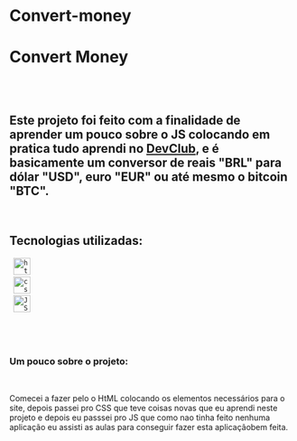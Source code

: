 # Convert-money
<h1>Convert Money</h1>
<br>
<br>

<h2>
Este projeto foi feito com a finalidade de aprender 
um pouco sobre o JS colocando em pratica tudo aprendi no 
<a href="https://rodolfomori.com.br/devclub">DevClub</a>, 
e é basicamente um conversor de reais "BRL" para dólar "USD", 
euro "EUR" ou até mesmo o bitcoin "BTC".
</h2>
<br>

<h2>Tecnologias utilizadas:</h2>
<code> <img alt="html-logo" width="30px" height="30px" src="https://cdn.pixabay.com/photo/2017/08/05/11/16/logo-2582748_1280.png">
</code>
<code> <img alt="css-logo" width="30px" height="30px" src="https://w7.pngwing.com/pngs/696/424/png-transparent-logo-css-css3-thumbnail.png">
</code>
<code> <img alt="JS-logo" width="30px" height="30px" src="https://img1.gratispng.com/20180720/bv/kisspng-javascript-logo-html-clip-art-javascript-logo-5b5188b13c2314.0304322315320700652463.jpg">
</code>
<br>
<br>
<br>

<h3>Um pouco sobre o projeto:</h3>
<br>
    <p>
  Comecei a fazer pelo o HtML colocando os elementos necessários para o site, depois passei pro CSS que teve coisas novas que eu aprendi neste projeto e depois eu passsei pro JS que como nao tinha feito nenhuma aplicação eu assisti as aulas para conseguir fazer esta aplicaçãobem feita. 
   <p>
<br> 
